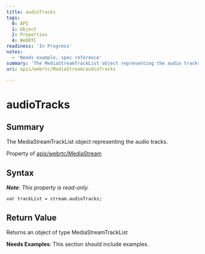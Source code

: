 ```yaml
---
title: audioTracks
tags:
  0: API
  1: Object
  2: Properties
  4: WebRTC
readiness: 'In Progress'
notes:
  - 'Needs example, spec reference'
summary: 'The MediaStreamTrackList object representing the audio tracks.'
uri: apis/webrtc/MediaStream/audioTracks

---
```

# audioTracks

## Summary

The MediaStreamTrackList object representing the audio tracks.

<span data-meta="applies_to" data-type="key">Property of <span data-type="value">[apis/webrtc/MediaStream](/apis/webrtc/MediaStream)</span></span>

## Syntax

***Note**: This property is read-only.*

``` {.js}
var trackList = stream.audioTracks;
```

## Return Value

<span data-meta="return" data-type="key">Returns an object of type <span data-type="value">MediaStreamTrackList</span></span>

**Needs Examples**: This section should include examples.

